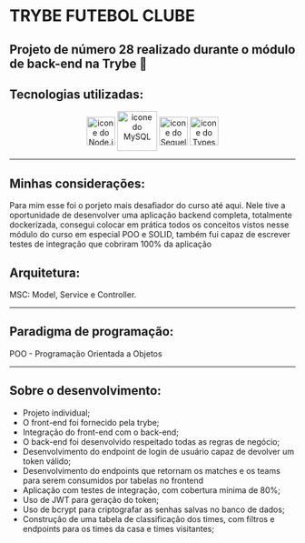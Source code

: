 # TRYBE FUTEBOL CLUBE

## Projeto de número 28 realizado durante o módulo de back-end na Trybe 💚

## Tecnologias utilizadas:

<div align="center">
<img align="center" width="50px" src="https://cdn.jsdelivr.net/gh/devicons/devicon/icons/nodejs/nodejs-original.svg" alt='icone do Node.js'>
<img align="center" width="70px" src="https://cdn.jsdelivr.net/gh/devicons/devicon/icons/mysql/mysql-original-wordmark.svg" alt='icone do MySQL'>
<img align="center" width="50px" src="https://cdn.jsdelivr.net/gh/devicons/devicon/icons/sequelize/sequelize-original.svg" alt='icone do Sequelize'>
<img align="center" width="50px" src="https://cdn.jsdelivr.net/gh/devicons/devicon/icons/typescript/typescript-original.svg" alt='icone do Typescript'>
</div>


---
## Minhas considerações:
Para mim esse foi o porjeto mais desafiador do curso até aqui. Nele tive a oportunidade de desenvolver uma aplicação backend completa, totalmente dockerizada, consegui colocar em prática todos os conceitos vistos nesse módulo do curso em especial POO e SOLID, também fui capaz de escrever testes de integração que cobriram 100% da aplicação


## Arquitetura:
MSC: Model, Service e Controller.

---

## Paradigma de programação:
POO - Programação Orientada a Objetos

---

## Sobre o desenvolvimento:
* Projeto individual;
* O front-end foi fornecido pela trybe;
* Integração do front-end com o back-end;
* O back-end foi desenvolvido respeitado todas as regras de negócio;
* Desenvolvimento do endpoint de login de usuário capaz de devolver um token válido;
* Desenvolvimento do endpoints que retornam os matches e os teams para serem consumidos por tabelas no frontend
* Aplicação com testes de integração, com cobertura mínima de 80%;
* Uso de JWT para geração do token;
* Uso de bcrypt para criptografar as senhas salvas no banco de dados;
* Construção de uma tabela de classificação dos times, com filtros e endpoints para os times da casa e times visitantes;
